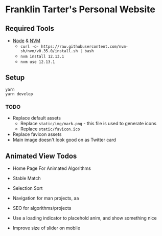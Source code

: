 # Franklin Tarter's Personal Website

## Required Tools

- [Node](https://nodejs.org/en/) & [NVM](https://github.com/nvm-sh/nvm)
  - `curl -o- https://raw.githubusercontent.com/nvm-sh/nvm/v0.35.0/install.sh | bash`
  - `nvm install 12.13.1`
  - `nvm use 12.13.1`

## Setup

```shell
yarn
yarn develop
```

### TODO

- Replace default assets
  - Replace `static/img/mark.png` - this file is used to generate icons
  - Replace `static/favicon.ico`
- Replace favicon assets
- Main image doesn't look good on as Twitter card

## Animated View Todos

- Home Page For Animated Algorithms
- Stable Match
- Selection Sort
- Navigation for man projects, aa

- SEO for algorithms/projects
- Use a loading indicator to placehold anim, and show something nice
- Improve size of slider on mobile
